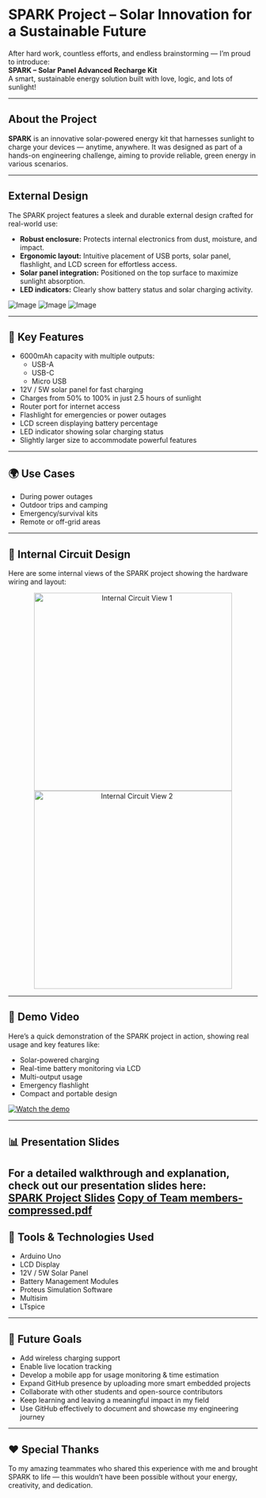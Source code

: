 #  SPARK Project – Solar Innovation for a Sustainable Future

 After hard work, countless efforts, and endless brainstorming — I’m proud to introduce:  
**SPARK – Solar Panel Advanced Recharge Kit**  
A smart, sustainable energy solution built with love, logic, and lots of sunlight!

---

##  About the Project

**SPARK** is an innovative solar-powered energy kit that harnesses sunlight to charge your devices — anytime, anywhere. It was designed as part of a hands-on engineering challenge, aiming to provide reliable, green energy in various scenarios.

---

##  External Design 

The SPARK project features a sleek and durable external design crafted for real-world use:
 
- **Robust enclosure:** Protects internal electronics from dust, moisture, and impact.  
- **Ergonomic layout:** Intuitive placement of USB ports, solar panel, flashlight, and LCD screen for effortless access.  
- **Solar panel integration:** Positioned on the top surface to maximize sunlight absorption.  
- **LED indicators:** Clearly show battery status and solar charging activity.  

![Image](https://github.com/user-attachments/assets/25d1831e-1460-4797-80ff-389c2eb1c69f)
![Image](https://github.com/user-attachments/assets/0262c5c4-5890-4a19-8a72-faacb8ed835f)
![Image](https://github.com/user-attachments/assets/0262c5c4-5890-4a19-8a72-faacb8ed835f)


---
 
## 🔋 Key Features

- 6000mAh capacity with multiple outputs:
  - USB-A
  - USB-C
  - Micro USB
- 12V / 5W solar panel for fast charging
- Charges from 50% to 100% in just 2.5 hours of sunlight
- Router port for internet access
- Flashlight for emergencies or power outages
- LCD screen displaying battery percentage
- LED indicator showing solar charging status
- Slightly larger size to accommodate powerful features

---

## 🌍 Use Cases

- During power outages
- Outdoor trips and camping
- Emergency/survival kits
- Remote or off-grid areas

---

## 🧠 Internal Circuit Design

Here are some internal views of the SPARK project showing the hardware wiring and layout:

<p align="center">
  <img src="images/internal_circuit_1.jpg" alt="Internal Circuit View 1" width="400"/>
  <img src="images/internal_circuit_2.jpg" alt="Internal Circuit View 2" width="400"/>
</p>

---

## 🎥 Demo Video

Here’s a quick demonstration of the SPARK project in action, showing real usage and key features like:

- Solar-powered charging
- Real-time battery monitoring via LCD
- Multi-output usage
- Emergency flashlight
- Compact and portable design

[![Watch the demo](https://img.youtube.com/vi/VIDEO_ID_HERE/0.jpg)](https://www.youtube.com/watch?v=VIDEO_ID_HERE)
<!-- Failed to upload "freecompress-document_5805349441070177698.mp4" -->
---

## 📊 Presentation Slides

For a detailed walkthrough and explanation, check out our presentation slides here:  
[SPARK Project Slides](https://your-slides-link-here.com)
[Copy of Team members-compressed.pdf](https://github.com/user-attachments/files/20762452/Copy.of.Team.members-compressed.pdf)
---

## 🔧 Tools & Technologies Used

- Arduino Uno
- LCD Display
- 12V / 5W Solar Panel
- Battery Management Modules
- Proteus Simulation Software
- Multisim
- LTspice

---

## 🎯 Future Goals

- Add wireless charging support  
- Enable live location tracking  
- Develop a mobile app for usage monitoring & time estimation  
- Expand GitHub presence by uploading more smart embedded projects  
- Collaborate with other students and open-source contributors  
- Keep learning and leaving a meaningful impact in my field  
- Use GitHub effectively to document and showcase my engineering journey

---

## ❤️ Special Thanks

To my amazing teammates who shared this experience with me and brought SPARK to life — this wouldn’t have been possible without your energy, creativity, and dedication.
